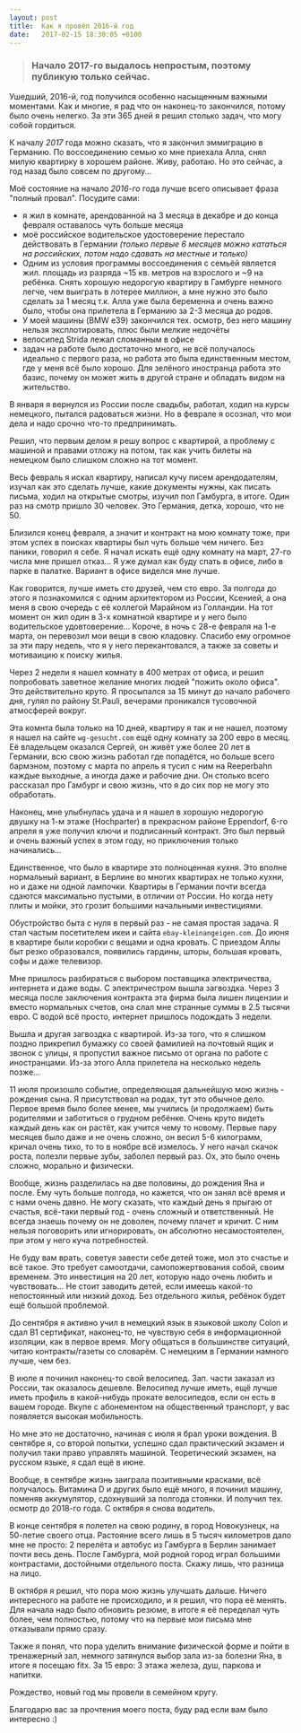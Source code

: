 ```yaml
---
layout: post
title:  Как я провёл 2016-й год
date:   2017-02-15 18:30:05 +0100
---
```


> ### Начало 2017-го выдалось непростым, поэтому публикую только сейчас.

Ушедший, 2016-й, год получился особенно насыщенным важными моментами. Как и многие, я рад что
он наконец-то закончился, потому было очень нелегко. За эти 365 дней я решил столько задач,
что могу собой гордиться.

К началу *2017* года можно сказать, что я закончил эммиграцию в Германию. По воссоединению семью ко мне
приехала Алла, снял милую квартирку в хорошем районе. Живу, работаю. Но это сейчас, а год назад было
совсем по другому...

Моё состояние на начало *2016-го* года лучше всего описывает фраза "полный провал". Посудите сами:
* я жил в комнате, арендованной на 3 месяца в декабре и до конца февраля оставалось чуть больше месяца
* моё российское водительское удостоверение перестало действовать в Германии
*(только первые 6 месяцев можно кататься на российских, потом надо сдавать на местные и только)*
* Одним из условия программы воссоединения с семьёй является жил. площадь из разряда ~15 кв.
метров на взрослого и ~9 на ребёнка. Снять хорошую недорогую квартиру в Гамбурге немного
легче, чем выиграть в лотерее миллион, а мне нужно это было сделать за 1 месяц т.к. Алла уже была
беременна и очень важно было, чтобы она прилетела в Германию за 2-3 месяца до родов.
* У моей машины (BMW e39) закончился тех. осмотр, без него машину нельзя эксплотировать, плюс были
мелкие недочёты
* велосипед Strida лежал сломанным в офисе
* задач на работе было достаточно много, не всё получалось идеально с первого раза, но работа
это была единственным местом, где у меня всё было хорошо. Для зелёного иностранца работа это базис,
почему он может жить в другой стране и обладать видом на жительство.

В января я вернулся из России после свадьбы, работал, ходил на курсы немецкого, пытался радоваться жизни.
Но в феврале я осознал, что мои дела и надо срочно что-то предпринимать.

Решил, что первым делом я решу вопрос с квартирой, а проблему с машиной и правами отложу на потом,
так как учить билеты на немецком было слишком сложно на тот момент.

Весь февраль я искал квартиру, написал кучу писем арендодателям, изучал как это сделать лучше,
какие документы нужны, как писать письма, ходил на открытые смотры, изучил пол Гамбурга, в итоге.
Один раз на смотр пришло 30 человек. Это Германия, детка, хорошо, что не 50.

Близился конец февраля, а значит и контракт на мою комнату тоже, при этом успех в поисках
квартиры был чуть больше чем ничего. Без паники, говорил я себе. Я начал искать ещё одну комнату на
март, 27-го числа мне пришел отказ... Я уже думал как буду спать в офисе, либо в парке в палатке.
Вариант в офисе виделся мне лучше.

Как говорится, лучше иметь сто друзей, чем сто евро. За полгода до этого я познакомился с одним архитектором
из России, Ксенией, а она меня в свою очередь с её коллегой Марайном из Голландии. На тот момент он
жил один в 3-х комнатной квартире и у него было водительское удовтоверение... Короче, в ночь с 28-е
февраля на 1-е марта, он перевозил мои вещи в свою кладовку. Спасибо ему огромное за эти пару недель,
что я у него перекантовался, а также за советы и мотиваицию к поиску жилья.

Через 2 недели я нашел комнату в 400 метрах от офиса, и решил попробовать заветное желание многих
людей "пожить около офиса". Это действительно круто. Я просыпался за 15 минут до начало рабочего дня,
гулял по району St.Pauli, вечерами проникался тусовочной атмосферей вокруг.

Эта комнта была только на 10 дней, квартиру я так и не нашел, поэтому я нашел на сайте `wg-gesucht.com`
ещё одну комнату за 200 евро в месяц. Её владельцем оказался Сергей, он живёт уже более 20 лет в
Германии, всю свою жизнь работал где попадётся, но больше всего бармэном, поэтому с марта по апрель
я тусил с ним на Reeperbahn каждые выходные, а иногда даже и рабочие дни. Он столько всего рассказал
про Гамбург и свою жизнь, что я до сих пор не могу это обработать.

Наконец, мне улыбнулась удача и я нашел в хорошую недорогую двушку на 1-м этаже (Hochparter)
в прекрасном районе Eppendorf, 6-го апреля я уже получил ключи и подписанный контракт. Это был первый
и очень важный успех в этом году, но приключения только начинались...

Единственное, что было в квартире это полноценная кухня. Это вполне нормальный вариант, в Берлине
во многих квартирах не только кухни, но и даже ни одной лампочки. Квартиры в Германии почти
всегда сдаются максимально пустыми, в отличии от России. Но когда нету плиты и мойки, это грозит
большими начальными инвестициями.

Обустройство быта с нуля в первый раз - не самая простая задача. Я стал частым посетителем икеи
и сайта `ebay-kleinangeigen.com`. До июня в квартире были коробки с вещами и одна кровать. С приездом
Аллы быт резко образовался, появились гардины, шторы, большая кровать, софы и даже телевизор.

Мне  пришлось разбираться с выбором поставщика электричества, интернета и даже воды. С электричестром
вышла загвоздка. Через 3 месяца после заключения контракта эта фирма была лишен лицензии и вместо
нормальных счетов, она слал мне странные суммы в 2.5 тысячи евро. С водой всё просто, интернет
пришлось подождать 3 недели.

Вышла и другая загвоздка с квартирой. Из-за того, что я слишком поздно прикрепил бумажку со своей
фамилией на почтовый ящик и звонок с улицы, я пропустил важное письмо от органа по работе с иностранцами.
Из-за этого Алла прилетела на несколько недель позже...

11 июля произошло событие, определяющая дальнейшую мою жизнь - рождения сына. Я присутствовал на родах,
тут это обычное дело. Первое время было более менее, мы учились (и продолжаем) быть родителями
и заботиться о грудном ребёнке. Очень круто видеть каждый день как он растёт, как учится чему то
новому. Первые пару месяцев было даже и не очень сложно, он весил 5-6 килограмм, кричал очень тихо,
то то в ноябре всё измелось. У него начал скачок роста, полезли первые зубы, заболел первый раз.
Ох, это было очень сложно, морально и физически.

Вообще, жизнь разделилась на две половины, до рождения Яна и после. Ему чуть больше полгода, но кажется,
что он занял всё время и с нами очень давно. Не могу сказать, что каждый день я прыгаю от
счастья, всё-таки первый год - очень сложный и ответственный. Не всегда знаешь почему он не
доволен, почему плачет и кричит. С ним нельзя поговорить или игнорировать, он абсолютно несамостоятелен,
при этом у него куча потребностей.

Не буду вам врать, советуя завести себе детей тоже, мол это счастье и всё такое. Это требует самоотдачи,
самопожертвования собой, своим временем. Это инвестиция на 20 лет, которую надо очень любить и
чувствовать... Не стоит заводить детей, если имеешь какой-то непостоянный или низкий доход.
Без отдельного жилья, ребёнок будет ещё большой проблемой.

До сентября я активно учил в немецкий язык в языковой школу Colon и сдал B1 сертификат, наконец-то,
не чувствую себя в информационной изоляции, как в первое время. Могу общаться в большинстве ситуаций,
читаю контракты/газеты со словарём. С немецким в Германии намного лучше, чем без.

В июле я починил наконец-то свой велосипед. Зап. части заказал из России, так оказалось дешевле.
Велосипед лучше иметь, ещё лучше иметь профиль в какой-нибудь прокате велосипедов, если он есть
в вашем городе. Вкупе с абонементом на общественный транспорт, у вас появляется высокая мобильность.

Но мне это не достаточно, начиная с июля я брал уроки вождения. В сентябре я, со второй попытки,
успешно сдал практический экзамен и получил таки право управлять машиной. Теоретический экзамен, на
русском языке, я сдал ещё в июне.

Вообще, в сентябре жизнь заиграла позитивными красками, всё получалось. Витамина D и других было ещё
много, я починил машину, поменяв аккумулятор, сдохнувший за полгода стоянки. И получил тех. осмотр
до 2018-го года. С октября я снова водитель.

В конце сентября я полетел на свою родину, в город Новокузнецк, на 50-летие своего отца. Растояние
всего лишь в 5 тысяч километров дало мне не просто: 2 перелёта и автобус из Гамбурга в Берлин занимает
почти весь день. После Гамбурга, мой родной город играл большими контрастами, достойными отдельного поста.
Скажу лишь, что разница на лицо.

В октября я решил, что пора мою жизнь улучшать дальше. Ничего интересного на работе не происходило,
и я решил, что пора её менять. Для начала надо было обновить резюме, в итоге я её переделал чуть
более, чем полностью, потому что на первые мои письма мне отказывали прямо сразу.

Также я понял, что пора уделить внимание физической форме и пойти в тренажерный зал, немного
затянулся выбор зала из-за болезни Яна, в итоге я посещаю fitx. За 15 евро: 3 этажа железа,
душ, паркова и напитки.

Рождество, новый год мы провели в семейном кругу.

Благодарю вас за прочтения моего поста, буду рад если вам было интересно :)

